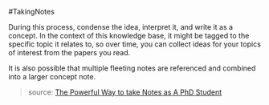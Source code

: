 #TakingNotes  

During this process, condense the idea, interpret it, and write it as a concept. In the context of this knowledge base, it might be tagged to the specific topic it relates to, so over time, you can collect ideas for your topics of interest from the papers you read.

It is also possible that multiple fleeting notes are referenced and combined into a larger concept note.

> source: [The Powerful Way to take Notes as A PhD Student](https://www.youtube.com/watch?v=7_6ELlCIl1w&t=755s)